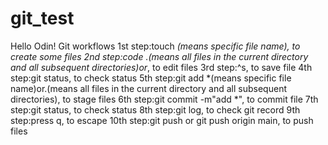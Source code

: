 # git_test
Hello Odin!
Git workflows
1st step:touch *(means specific file name), to create some files
2nd step:code .(means all files in the current directory and all subsequent directories)or*, to edit files
3rd step:^s, to save file
4th step:git status, to check status
5th step:git add *(means specific file name)or.(means all files in the current directory and all subsequent directories), to stage files
6th step:git commit -m"add *", to commit file
7th step:git status, to check status
8th step:git log, to check git record
9th step:press q, to escape
10th step:git push or git push origin main, to push files